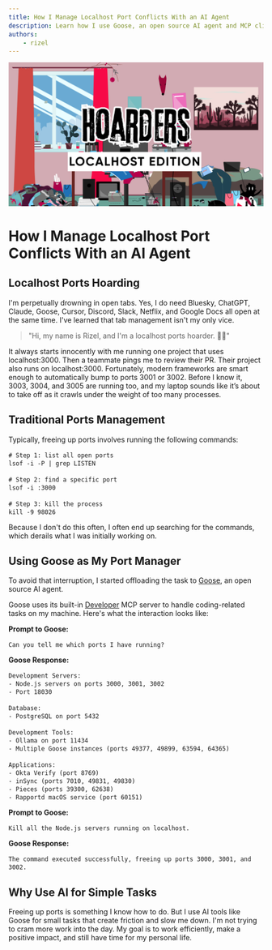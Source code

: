 ```yaml
---
title: How I Manage Localhost Port Conflicts With an AI Agent
description: Learn how I use Goose, an open source AI agent and MCP client, to manage conflicting ports without breaking my flow.
authors: 
    - rizel
---
```


![blog cover](hoarders.png)

# How I Manage Localhost Port Conflicts With an AI Agent

## Localhost Ports Hoarding

I'm perpetually drowning in open tabs. Yes, I do need Bluesky, ChatGPT, Claude, Goose, Cursor, Discord, Slack, Netflix, and Google Docs all open at the same time. I've learned that tab management isn't my only vice.

> "Hi, my name is Rizel, and I'm a localhost ports hoarder. 👋🏿"

<!-- truncate -->

It always starts innocently with me running one project that uses localhost:3000. Then a teammate pings me to review their PR. Their project also runs on localhost:3000. Fortunately, modern frameworks are smart enough to automatically bump to ports 3001 or 3002\. Before I know it, 3003, 3004, and 3005 are running too, and my laptop sounds like it’s about to take off as it crawls under the weight of too many processes.

## Traditional Ports Management

Typically, freeing up ports involves running the following commands:

```shell
# Step 1: list all open ports
lsof -i -P | grep LISTEN

# Step 2: find a specific port
lsof -i :3000

# Step 3: kill the process
kill -9 98026
```

Because I don't do this often, I often end up searching for the commands, which derails what I was initially working on.

## Using Goose as My Port Manager

To avoid that interruption, I started offloading the task to [Goose](/), an open source AI agent.

Goose uses its built-in [Developer](/docs/tutorials/developer-mcp) MCP server to handle coding-related tasks on my machine. Here's what the interaction looks like:

**Prompt to Goose:** 

```
Can you tell me which ports I have running?
```

**Goose Response:**

```
Development Servers:
- Node.js servers on ports 3000, 3001, 3002
- Port 18030

Database:
- PostgreSQL on port 5432

Development Tools:
- Ollama on port 11434
- Multiple Goose instances (ports 49377, 49899, 63594, 64365)

Applications:
- Okta Verify (port 8769)
- inSync (ports 7010, 49831, 49830)
- Pieces (ports 39300, 62638)
- Rapportd macOS service (port 60151)
```

**Prompt to Goose:** 

```
Kill all the Node.js servers running on localhost.
```

**Goose Response:**

```
The command executed successfully, freeing up ports 3000, 3001, and 3002.
```

## Why Use AI for Simple Tasks

Freeing up ports is something I know how to do. But I use AI tools like Goose for small tasks that create friction and slow me down. I'm not trying to cram more work into the day. My goal is to work efficiently, make a positive impact, and still have time for my personal life.

<head>
  <meta property="og:title" content="How I Manage Localhost Port Conflicts With an AI Agent" />
  <meta property="og:type" content="article" />
  <meta property="og:url" content="https://block.github.io/goose/blog/2025/05/22/manage-local-host-conflicts-with-goose" />
  <meta property="og:description" content="Learn how I use Goose, an open source AI agent, to manage conflicting ports without breaking my flow." />
  <meta property="og:image" content="https://block.github.io/goose/assets/images/hoarders-753809f09399a9e4f734006a8d74218d.png" />
  <meta name="twitter:card" content="summary_large_image" />
  <meta property="twitter:domain" content="block.github.io/goose" />
  <meta name="twitter:title" content="How I Manage Localhost Port Conflicts With an AI Agent" />
  <meta name="twitter:description" content="Learn how I use Goose, an open source AI agent, to manage conflicting ports without breaking my flow." />
  <meta name="twitter:image" content="https://block.github.io/goose/assets/images/hoarders-753809f09399a9e4f734006a8d74218d.png" />
</head>